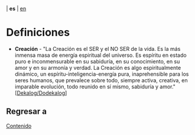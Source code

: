 | **es** | [en](../english/definitions.md)

# Definiciones

- **Creación** - "La Creación es el SER y el NO SER de la vida. Es la más inmensa masa de energía espiritual del universo. Es espíritu en estado puro e inconmensurable en su sabiduría, en su conocimiento, en su amor y en su armonía y verdad. La Creación es algo espiritualmente dinámico, un espíritu-inteligencia-energía pura, inaprehensible para los seres humanos, que prevalece sobre todo, siempre activa, creativa, en imparable evolución, todo reunido en sí mismo, sabiduría y amor." [[Dekalog/Dodekalog](./referencias.md#DD)]


## Regresar a

[Contenido](./contenido.md)
